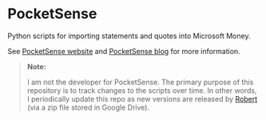 # PocketSense

Python scripts for importing statements and quotes into Microsoft Money.

See [PocketSense website](https://sites.google.com/site/pocketsense) and
[PocketSense blog](https://pocketsense.blogspot.com) for more information.

> **Note:**
>
> I am not the developer for PocketSense. The primary purpose of this repository
> is to track changes to the scripts over time. In other words, I periodically
> update this repo as new versions are released by
> [Robert](https://sites.google.com/site/pocketsense/aboutme-1) (via a zip file
> stored in Google Drive).
